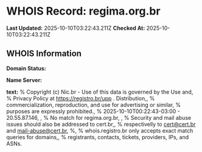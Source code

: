 # WHOIS Record: regima.org.br

**Last Updated:** 2025-10-10T03:22:43.211Z
**Checked At:** 2025-10-10T03:22:43.211Z

## WHOIS Information

**Domain Status:** 

**Name Server:** 

**text:** % Copyright (c) Nic.br - Use of this data is governed by the Use and, % Privacy Policy at https://registro.br/upp . Distribution,, % commercialization, reproduction, and use for advertising or similar, % purposes are expressly prohibited., % 2025-10-10T00:22:43-03:00 - 20.55.87.146, , % No match for regima.org.br, , % Security and mail abuse issues should also be addressed to cert.br,, % respectivelly to cert@cert.br and mail-abuse@cert.br, %, % whois.registro.br only accepts exact match queries for domains,, % registrants, contacts, tickets, providers, IPs, and ASNs.

